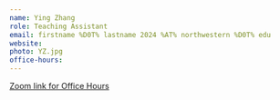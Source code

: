 ```yaml
---
name: Ying Zhang
role: Teaching Assistant
email: firstname %D0T% lastname 2024 %AT% northwestern %D0T% edu
website: 
photo: YZ.jpg
office-hours: 
---
```


[Zoom link for Office Hours]()

